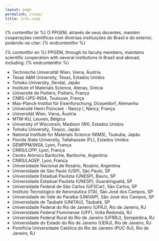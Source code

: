 ```yaml
---
layout: page
permalink: /coop/
title: info.coop
---
```


{% contentfor br %}
O PPGEM, através de seus docentes, mantém cooperações científicas com diversas instituições do Brasil e do exterior, podendo-se citar:
{% endcontentfor %}

{% contentfor en %}
PPGEM, through its faculty members, maintains scientific cooperation with several institutions in Brazil and abroad, including:
{% endcontentfor %}

- Technische Universität Wien, Viena, Áustria
- Texas A&M University, Texas, Estados Unidos
- Tohoku University, Sendai, Japão
- Institute of Materials Science, Atenas, Grécia
- Université de Poitiers, Poitiers, França
- CNRS-UPS-INSA, Toulouse, França
- Max-Planck-Institut für Eisenforschung, Düsseldorf, Alemanha
- Université Henri Poincaré - Nancy I, Nancy, França
- Universität Wien, Viena, Áustria
- MTM-KU, Leuven, Bélgica
- University of Wisconsin, Madison (WI), Estados Unidos
- Tohoku University, Tóquio, Japão
- National Institute for Materials Science (NIMS), Tsukuba, Japão
- Florida State University, Tallahassee (FL), Estados Unidos
- GEMPPM/INSA, Lyon, França
- CNRS/LCPP, Lyon, França
- Centro Atòmico Bariloche, Bariloche, Argentina
- CNRS/LAGEP, Lyon, França
- Universidade Nacional de Rosário, Rosário, Argentina
- Universidade de São Paulo (USP), São Paulo, SP
- Universidade Estadual Paulista (UNESP), Bauru, SP
- Universidade Estadual Paulista (UNESP), Guaratinguetá, SP
- Universidade Federal de São Carlos (UFSCar), São Carlos, SP
- Instituto Tecnológico de Aeronáutica (ITA), São José dos Campos, SP
- Universidade do Vale do Paraíba (UNIVAP), São José dos Campos, SP
- Universidade de Taubaté (UNITAU), Taubaté, SP
- Universidade Federal do Rio de Janeiro (UFRJ), Rio de Janeiro, RJ
- Universidade Federal Fluminense (UFF), Volta Redonda, RJ
- Universidade Federal Rural do Rio de Janeiro (UFRRJ), Seropédica, RJ
- Universidade do Estado do Rio de Janeiro (UERJ), Rio de Janeiro, RJ
- Pontifícia Universidade Católica do Rio de Janeiro (PUC-RJ), Rio de Janeiro, RJ
